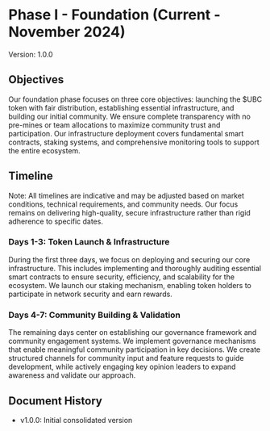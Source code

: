 # Phase I - Foundation (Current - November 2024)
Version: 1.0.0

## Objectives
Our foundation phase focuses on three core objectives: launching the $UBC token with fair distribution, establishing essential infrastructure, and building our initial community. We ensure complete transparency with no pre-mines or team allocations to maximize community trust and participation. Our infrastructure deployment covers fundamental smart contracts, staking systems, and comprehensive monitoring tools to support the entire ecosystem.

## Timeline
Note: All timelines are indicative and may be adjusted based on market conditions, technical requirements, and community needs. Our focus remains on delivering high-quality, secure infrastructure rather than rigid adherence to specific dates.

### Days 1-3: Token Launch & Infrastructure
During the first three days, we focus on deploying and securing our core infrastructure. This includes implementing and thoroughly auditing essential smart contracts to ensure security, efficiency, and scalability for the ecosystem. We launch our staking mechanism, enabling token holders to participate in network security and earn rewards.

### Days 4-7: Community Building & Validation
The remaining days center on establishing our governance framework and community engagement systems. We implement governance mechanisms that enable meaningful community participation in key decisions. We create structured channels for community input and feature requests to guide development, while actively engaging key opinion leaders to expand awareness and validate our approach.

## Document History
- v1.0.0: Initial consolidated version

